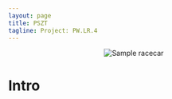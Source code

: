 ```yaml
---
layout: page
title: PSZT 
tagline: Project: PW.LR.4 
---
```

<p align="center">
  <img src="racecar.gif?raw=true" alt="Sample racecar"/>
</p>

# Intro
